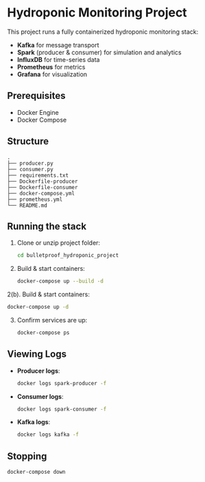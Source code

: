 # Hydroponic Monitoring Project

This project runs a fully containerized hydroponic monitoring stack:
- **Kafka** for message transport
- **Spark** (producer & consumer) for simulation and analytics
- **InfluxDB** for time-series data
- **Prometheus** for metrics
- **Grafana** for visualization

## Prerequisites

- Docker Engine
- Docker Compose

## Structure

```
.
├── producer.py
├── consumer.py
├── requirements.txt
├── Dockerfile-producer
├── Dockerfile-consumer
├── docker-compose.yml
├── prometheus.yml
└── README.md
```

## Running the stack

1. Clone or unzip project folder:
   ```bash
   cd bulletproof_hydroponic_project
   ```

2. Build & start containers:
   ```bash
   docker-compose up --build -d
   ```

2(b). Build & start containers:
   ```bash
   docker-compose up -d
   ```

3. Confirm services are up:
   ```bash
   docker-compose ps
   ```

## Viewing Logs

- **Producer logs**:
  ```bash
  docker logs spark-producer -f
  ```
- **Consumer logs**:
  ```bash
  docker logs spark-consumer -f
  ```
- **Kafka logs**:
  ```bash
  docker logs kafka -f
  ```

## Stopping

```bash
docker-compose down
```


